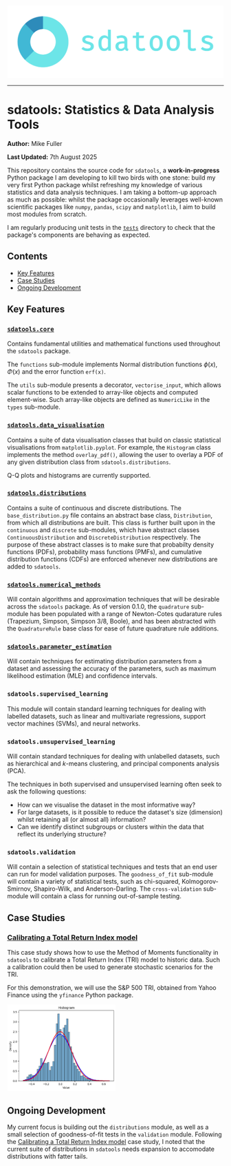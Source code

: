<picture align="center">
  <source media="(prefers-color-scheme: dark)" srcset="images/logo.png">
  <img alt="sdatools Logo" src="images/logo.png">
</picture>

-----------------

# sdatools: Statistics & Data Analysis Tools

**Author:** Mike Fuller

**Last Updated:** 7th August 2025

This repository contains the source code for `sdatools`, a **work-in-progress** Python package I am developing to kill two birds with one stone: build my very first Python package whilst refreshing my knowledge of various statistics and data analysis techniques. I am taking a bottom-up approach as much as possible: whilst the package occasionally leverages well-known scientific packages like `numpy`, `pandas`, `scipy` and `matplotlib`, I aim to build most modules from scratch.

I am regularly producing unit tests in the [`tests`](https://github.com/itsmikefuller/sdatools/tree/main/tests) directory to check that the package's components are behaving as expected. 

## Contents

- [Key Features](#key-features)
- [Case Studies](#case-studies)
- [Ongoing Development](#ongoing-development)

## Key Features

### [`sdatools.core`](https://github.com/itsmikefuller/sdatools/tree/main/src/sdatools/core)

Contains fundamental utilities and mathematical functions used throughout the `sdatools` package.

The `functions` sub-module implements Normal distribution functions $\phi(x)$, $\Phi(x)$ and the error function `erf(x)`. 

The `utils` sub-module presents a decorator, `vectorise_input`, which allows scalar functions to be extended to array-like objects and computed element-wise. Such array-like objects are defined as `NumericLike` in the `types` sub-module. 

### [`sdatools.data_visualisation`](https://github.com/itsmikefuller/sdatools/tree/main/src/sdatools/data_visualisation)

Contains a suite of data visualisation classes that build on classic statistical visualisations from `matplotlib.pyplot`. For example, the `Histogram` class implements the method `overlay_pdf()`, allowing the user to overlay a PDF of any given distribution class from `sdatools.distributions`.

Q-Q plots and histograms are currently supported.

### [`sdatools.distributions`](https://github.com/itsmikefuller/sdatools/tree/main/src/sdatools/distributions)

Contains a suite of continuous and discrete distributions. The `base_distribution.py` file contains an abstract base class, `Distribution`, from which all distributions are built. This class is further built upon in the `continuous` and `discrete` sub-modules, which have abstract classes `ContinuousDistribution` and `DiscreteDistribution` respectively. The purpose of these abstract classes is to make sure that probabilty density functions (PDFs), probability mass functions (PMFs), and cumulative distribution functions (CDFs) are enforced whenever new distributions are added to `sdatools`.

### [`sdatools.numerical_methods`](https://github.com/itsmikefuller/sdatools/tree/main/src/sdatools/numerical_methods)

Will contain algorithms and approximation techniques that will be desirable across the `sdatools` package. As of version 0.1.0, the `quadrature` sub-module has been populated with a range of Newton-Cotes qudarature rules (Trapezium, Simpson, Simpson 3/8, Boole), and has been abstracted with the `QuadratureRule` base class for ease of future quadrature rule additions.

### [`sdatools.parameter_estimation`](https://github.com/itsmikefuller/sdatools/tree/main/src/sdatools/parameter_estimation)

Will contain techniques for estimating distribution parameters from a dataset and assessing the accuracy of the parameters, such as maximum likelihood estimation (MLE) and confidence intervals.

### `sdatools.supervised_learning`

This module will contain standard learning techniques for dealing with labelled datasets, such as linear and multivariate regressions, support vector machines (SVMs), and neural networks.

### `sdatools.unsupervised_learning`

Will contain standard techniques for dealing with unlabelled datasets, such as hierarchical and $k$-means clustering, and principal components analysis (PCA). 

The techniques in both supervised and unsupervised learning often seek to ask the following questions:
- How can we visualise the dataset in the most informative way?
- For large datasets, is it possible to reduce the dataset's size (dimension) whilst retaining all (or almost all) information?
- Can we identify distinct subgroups or clusters within the data that reflect its underlying structure?
 
### `sdatools.validation`

Will contain a selection of statistical techniques and tests that an end user can run for model validation purposes. The `goodness_of_fit` sub-module will contain a variety of statistical tests, such as chi-squared, Kolmogorov-Smirnov, Shapiro-Wilk, and Anderson-Darling. The `cross-validation` sub-module will contain a class for running out-of-sample testing.

## Case Studies

### [Calibrating a Total Return Index model](https://github.com/itsmikefuller/sdatools/tree/main/case_studies/total_return_index.ipynb)

This case study shows how to use the Method of Moments functionality in `sdatools` to calibrate a Total Return Index (TRI) model to historic data. Such a calibration could then be used to generate stochastic scenarios for the TRI.

For this demonstration, we will use the S&P 500 TRI, obtained from Yahoo Finance using the `yfinance` Python package.

<picture align="center">
  <source media="(prefers-color-scheme: dark)" srcset="images/total_return_index.png">
  <img alt="Calibrating a Total Return Index model" src="images/total_return_index.png" width=50%>
</picture>

## Ongoing Development

My current focus is building out the `distributions` module, as well as a small selection of goodness-of-fit tests in the `validation` module. Following the [Calibrating a Total Return Index model](https://github.com/itsmikefuller/sdatools/tree/main/case_studies/total_return_index/total_return_index.ipynb) case study, I noted that the current suite of distributions in `sdatools` needs expansion to accomodate distributions with fatter tails.